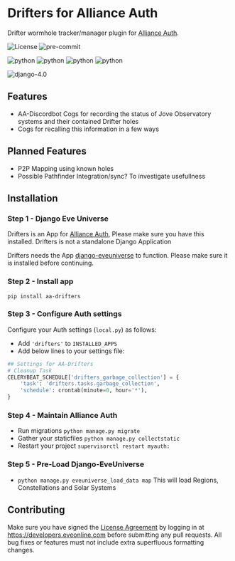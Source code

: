 # Drifters for Alliance Auth

Drifter wormhole tracker/manager plugin for [Alliance Auth](https://gitlab.com/allianceauth/allianceauth/).

![License](https://img.shields.io/badge/license-MIT-green)
![pre-commit](https://img.shields.io/badge/pre--commit-enabled-brightgreen?logo=pre-commit&logoColor=white)

![python](https://img.shields.io/badge/python-3.8-informational)
![python](https://img.shields.io/badge/python-3.9-informational)
![python](https://img.shields.io/badge/python-3.10-informational)
![python](https://img.shields.io/badge/python-3.11-informational)

![django-4.0](https://img.shields.io/badge/django-4.0-informational)

## Features

- AA-Discordbot Cogs for recording the status of Jove Observatory systems and their contained Drifter holes
- Cogs for recalling this information in a few ways

## Planned Features

- P2P Mapping using known holes
- Possible Pathfinder Integration/sync? To investigate usefullness

## Installation

### Step 1 - Django Eve Universe

Drifters is an App for [Alliance Auth](https://gitlab.com/allianceauth/allianceauth/), Please make sure you have this installed. Drifters is not a standalone Django Application

Drifters needs the App [django-eveuniverse](https://gitlab.com/ErikKalkoken/django-eveuniverse) to function. Please make sure it is installed before continuing.

### Step 2 - Install app

```shell
pip install aa-drifters
```

### Step 3 - Configure Auth settings

Configure your Auth settings (`local.py`) as follows:

- Add `'drifters'` to `INSTALLED_APPS`
- Add below lines to your settings file:

```python
## Settings for AA-Drifters
# Cleanup Task
CELERYBEAT_SCHEDULE['drifters_garbage_collection'] = {
    'task': 'drifters.tasks.garbage_collection',
    'schedule': crontab(minute=0, hour='*'),
}
```

### Step 4 - Maintain Alliance Auth

- Run migrations `python manage.py migrate`
- Gather your staticfiles `python manage.py collectstatic`
- Restart your project `supervisorctl restart myauth:`

### Step 5 - Pre-Load Django-EveUniverse

- `python manage.py eveuniverse_load_data map` This will load Regions, Constellations and Solar Systems

## Contributing

Make sure you have signed the [License Agreement](https://developers.eveonline.com/resource/license-agreement) by logging in at <https://developers.eveonline.com> before submitting any pull requests. All bug fixes or features must not include extra superfluous formatting changes.
